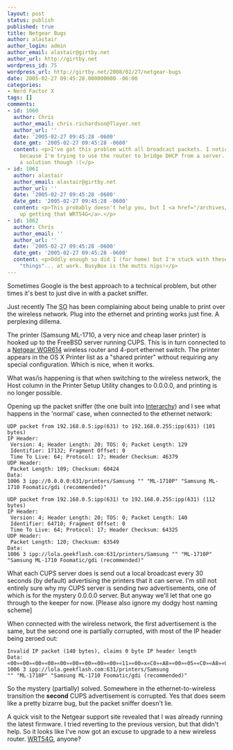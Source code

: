 ```yaml
---
layout: post
status: publish
published: true
title: Netgear Bugs
author: alastair
author_login: admin
author_email: alastair@girtby.net
author_url: http://girtby.net
wordpress_id: 75
wordpress_url: http://girtby.net/2008/02/27/netgear-bugs
date: 2005-02-27 09:45:28.000000000 -06:00
categories:
- Nerd Factor X
tags: []
comments:
- id: 1060
  author: Chris
  author_email: chris.richardson@7layer.net
  author_url: ''
  date: '2005-02-27 09:45:28 -0600'
  date_gmt: '2005-02-27 09:45:28 -0600'
  content: <p>I've got this problem with all broadcast packets. I noticed it first
    because I'm trying to use the router to bridge DHCP from a server. Can't find
    a solution though :(</p>
- id: 1061
  author: alastair
  author_email: alastair@girtby.net
  author_url: ''
  date: '2005-02-27 09:45:28 -0600'
  date_gmt: '2005-02-27 09:45:28 -0600'
  content: <p>This probably doesn't help you, but I <a href="/archives/2005/06/19/can-your-router-do-this/">ended
    up getting that WRT54G</a>.</p>
- id: 1062
  author: Chris
  author_email: ''
  author_url: ''
  date: '2005-02-27 09:45:28 -0600'
  date_gmt: '2005-02-27 09:45:28 -0600'
  content: <p>Oddly enough so did I (for home) but I'm stuck with these Netgear....
    "things"... at work. BusyBox is the mutts nips!</p>
---
```

Sometimes Google is the best approach to a technical problem, but other times it's best to just dive in with a packet sniffer.

Just recently The <abbr title="Significant Other">SO</abbr> has been complaining about being unable to print over the wireless network. Plug into the ethernet and printing works just fine. A perplexing dillema.

The printer (Samsung ML-1710, a very nice and cheap laser printer) is hooked up to the FreeBSD server running CUPS. This is in turn connected to a [Netgear WGR614](http://www.netgear.com.au/products/prod_details.asp?prodID=174) wireless router and 4-port ethernet switch. The printer appears in the OS X Printer list as a "shared printer" without requiring any special configuration. Which is nice, when it works.

What was/is happening is that when switching to the wireless network, the Host column in the Printer Setup Utility changes to 0.0.0.0, and printing is no longer possible.

Opening up the packet sniffer (the one built into [Interarchy](http://www.interarchy.com)) and I see what happens in the 'normal' case, when connected to the ethernet network:

	UDP packet from 192.168.0.5:ipp(631) to 192.168.0.255:ipp(631) (101 bytes)
	IP Header:
	 Version: 4; Header Length: 20; TOS: 0; Packet Length: 129
	 Identifier: 17132; Fragment Offset: 0
	 Time To Live: 64; Protocol: 17; Header Checksum: 46379
	UDP Header:
	 Packet Length: 109; Checksum: 60424
	Data:
	1006 3 ipp://0.0.0.0:631/printers/Samsung "" "ML-1710P" "Samsung ML-1710 Foomatic/gdi (recommended)"

	UDP packet from 192.168.0.5:ipp(631) to 192.168.0.255:ipp(631) (112 bytes)
	IP Header:
	 Version: 4; Header Length: 20; TOS: 0; Packet Length: 140
	 Identifier: 64710; Fragment Offset: 0
	 Time To Live: 64; Protocol: 17; Header Checksum: 64325
	UDP Header:
	 Packet Length: 120; Checksum: 63549
	Data:
	1006 3 ipp://lola.geekflash.com:631/printers/Samsung "" "ML-1710P" "Samsung ML-1710 Foomatic/gdi (recommended)"

What each CUPS server does is send out a local broadcast every 30 seconds (by default) advertising the printers that it can serve. I'm still not entirely sure why my CUPS server is sending *two* advertisements, one of which is for the mystery 0.0.0.0 server. But anyway we'll let that one go through to the keeper for now. [Please also ignore my dodgy host naming scheme]

When connected with the wireless network, the first advertisement is the same, but the second one is partially corrupted, with most of the IP header being zeroed out:

	Invalid IP packet (140 bytes), claims 0 byte IP header length
	Data:
	«00»«00»«00»«00»«00»«00»«00»«00»«00»«11»«00»x«C0»«A8»«00»«05»«C0»«A8»«00»«FF»«02»w«02»w«00»x«00»«00»
	1006 3 ipp://lola.geekflash.com:631/printers/Samsung
	"" "ML-1710P" "Samsung ML-1710 Foomatic/gdi (recommended)"

So the mystery (partially) solved. Somewhere in the ethernet-to-wireless transition the **second** CUPS advertisement is corrupted. Yes that does seem like a pretty bizarre bug, but the packet sniffer doesn't lie.

A quick visit to the Netgear support site revealed that I was already running the latest firmware. I tried reverting to the previous version, but that didn't help. So it looks like I've now got an excuse to upgrade to a new wireless router. [WRT54G](http://www.linksys.com/products/product.asp?grid=33&scid=35&prid=601), anyone?
